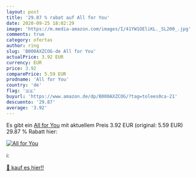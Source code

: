 ```yaml
---
layout: post
title: '29.87 % rabat auf All for You'
date: 2020-09-25 18:02:29
image: 'https://m.media-amazon.com/images/I/41YW1OEliKL._SL200_.jpg'
comments: true
category: ofertas
author: ring
slug: 'B000AXZCOG-de All for You'
actualPrice: 3.92 EUR
currency: EUR
price: 3.92
comparePrice: 5.59 EUR
prodname: 'All for You'
country: 'de'
flag: '🇩🇪'
buyurl: 'https://www.amazon.de/dp/B000AXZCOG/?tag=tolees0ca-21'
descuento: '29.87'
average: '3.92'
---
```


Es gibt ein [All for You](https://www.amazon.de/dp/B000AXZCOG/?tag=tolees0ca-21) mit aktuellem Preis 3.92 EUR (original: 5.59 EUR) 29.87 % Rabatt hier:

[![All for You](https://m.media-amazon.com/images/I/41YW1OEliKL._SL200_.jpg)](https://www.amazon.de/dp/B000AXZCOG/?tag=tolees0ca-21)

ℹ️:


[🛒 kauf es hier!!](https://www.amazon.de/dp/B000AXZCOG/?tag=tolees0ca-21)
